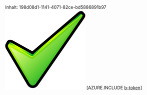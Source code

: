 Inhalt: 198d08d1-1141-4071-82ce-bd5886891b97![Bild](04feac65-04e0-46b5-b262-e6f5978e7cac.png)
[AZURE.INCLUDE [b-token](dd3baa79-997f-47bb-93d4-6244a9c7f088.md)]
